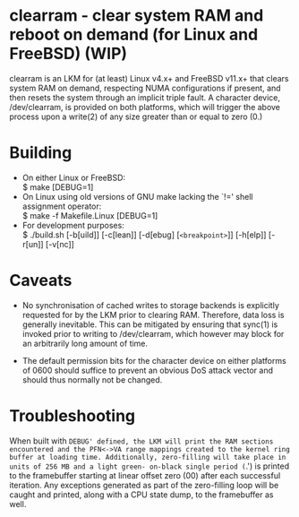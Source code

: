 # clearram - clear system RAM and reboot on demand (for Linux and FreeBSD) (WIP)
clearram is an LKM for (at least) Linux v4.x+ and FreeBSD v11.x+ that clears system
RAM on demand, respecting NUMA configurations if present, and then resets the system
through an implicit triple fault. A character device, /dev/clearram, is provided on
both platforms, which will trigger the above process upon a write(2) of any size
greater than or equal to zero (0.)

# Building
* On either Linux or FreeBSD:<br />
$ make [DEBUG=1]
* On Linux using old versions of GNU make lacking the `!=' shell assignment operator:<br />
$ make -f Makefile.Linux [DEBUG=1]
* For development purposes:<br />
$ ./build.sh [-b[uild]] [-c[lean]] [-d[ebug] [`<breakpoint>`]] [-h[elp]] [-r[un]] [-v[nc]]

# Caveats
* No synchronisation of cached writes to storage backends is explicitly requested
for by the LKM prior to clearing RAM. Therefore, data loss is generally inevitable.
This can be mitigated by ensuring that sync(1) is invoked prior to writing to
/dev/clearram, which however may block for an arbitrarily long amount of time.

* The default permission bits for the character device on either platforms of 0600
should suffice to prevent an obvious DoS attack vector and should thus normally not
be changed.

# Troubleshooting
When built with `DEBUG' defined, the LKM will print the RAM sections encountered
and the PFN<->VA range mappings created to the kernel ring buffer at loading time.
Additionally, zero-filling will take place in units of 256 MB and a light green-
on-black single period (`.') is printed to the framebuffer starting at linear offset
zero (00) after each successful iteration. Any exceptions generated as part of the
zero-filling loop will be caught and printed, along with a CPU state dump, to the
framebuffer as well.
